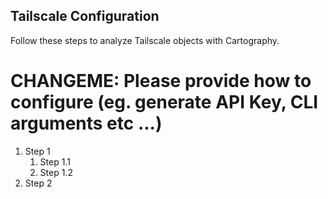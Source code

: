 ## Tailscale Configuration

Follow these steps to analyze Tailscale objects with Cartography.

# CHANGEME: Please provide how to configure (eg. generate API Key, CLI arguments etc ...)
1. Step 1
    1. Step 1.1
    1. Step 1.2
1. Step 2
